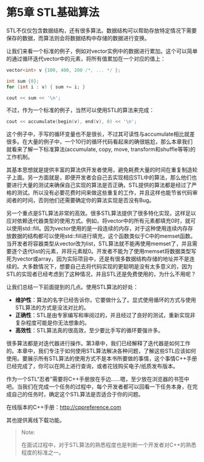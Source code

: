 # 第5章 STL基础算法

STL不仅仅包含数据结构，还有很多算法。数据结构可以帮助存放特定情况下需要保存的数据，而算法则会将数据结构中存储的数据进行变换。

让我们来看一个标准的例子，例如对vector实例中的数据进行累加。这个可以简单的通过循环迭代vector中的元素，将所有值累加在一个对应的值上：

```c++
vector<int> v {100, 400, 200 /*, ... */ };

int sum {0};
for (int i : v) { sum += i; }

cout << sum << '\n';
```

不过，作为一个标准的例子，当然可以使用STL的算法来完成：

```c++
cout << accumulate(begin(v), end(v), 0) << '\n';
```

这个例子中，手写的循环变量也不是很长，不过其可读性与accumulate相比就差很多。在大量的例子中，一个10行的循环代码看起来的确很尴尬，那么本章我们就看来了解一下标准算法(accumulate,  copy,  move,  transform和shuffle等等)的工作机制。

其基本思想就是提供丰富的算法供开发者使用，避免耗费大量的时间在重复制造轮子上面。另一方面就是，即便开发者会自己去实现相应STL中的算法，那么他们也要进行大量的测试来确保自己实现的算法是否正确，STL提供的算法都是经过了严格的测试。所以没有必要花费时间来做这些重复的工作，并且这样也能节省代码审阅者的时间，否则他们还需要确定你的算法实现是否没有Bug。

另一个重点是STL算法非常的高效。很多STL算法提供了很多特化实现，这样足以应对依赖迭代器类型的使用方式。例如，将vector中的所有元素都填充0时，就可以使用std::fill。因为vector使用的是一段连续的内存，对于这种使用连续内存存放数据的结构都可以使用std::fill进行填充，这个函数类似于C中的memset函数。当开发者将容器类型从vector改为list，STL算法就不能再使用memset了，并且需要逐个迭代list的元素，并将元素赋0。开发者不能为了使用memset将数据类型写死为vector或array，因为实际项目中，还是有很多数据结构存储的地址并不是连续的。大多数情况下，想要自己去将代码实现的更聪明是没有太多意义的，因为STL的实现者已经考虑到了这种情况，并且STL还是免费使用的，为什么不用呢？

让我们总结一下前面提到的几点。使用STL算法的好处：

- **维护性**：算法的名字已经告诉你，它要做什么了。显式使用循环的方式与使用STL算法的方式是没法对比的。
- **正确性**：STL是由专家编写和审阅过的，并且经过了良好的测试，重新实现非复杂程度可能是你无法想象的。
- **高效性**：STL算法真的很高效，至少要比手写的循环要强许多。

很多算法都是对迭代器进行操作。第3章中，我们已经解释了迭代器是如何工作的。本章中，我们专注于如何使用STL算法解决各种问题，了解这些STL应该如何使用。要展示所有STL算法的使用方式不是本书所要做的事情，这个事情C++手册已经完成了，你可以在网上进行查询，或者花钱购买电子/纸质发布版本。

作为一个STL“忍者”需要将C++手册放在手边……嗯，至少放在浏览器的书签中吧。当我们在完成一个任务的过程中，每个开发者都可以回看一下任务本身，在完成自己的任务时，确定这个STL算法是否适合于你的问题。

在线版本的C++手册：http://cppreference.com

其也提供离线下载功能。

> Note:
>
> 在面试过程中，对于STL算法的熟悉程度也是判断一个开发者对C++的熟悉程度的标准之一。

